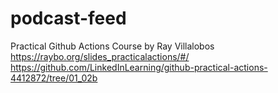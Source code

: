 # podcast-feed

Practical Github Actions Course by Ray Villalobos
https://raybo.org/slides_practicalactions/#/
https://github.com/LinkedInLearning/github-practical-actions-4412872/tree/01_02b